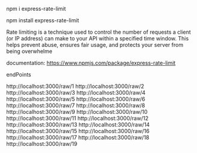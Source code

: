 npm i express-rate-limit

npm install express-rate-limit 

Rate limiting is a technique used to control the number of requests a client (or IP address) can make to your API within a specified time window. This helps prevent abuse, ensures fair usage, and protects your server from being overwhelme

documentation: https://www.npmjs.com/package/express-rate-limit

endPoints

http://localhost:3000/raw/1
http://localhost:3000/raw/2
http://localhost:3000/raw/3
http://localhost:3000/raw/4
http://localhost:3000/raw/5
http://localhost:3000/raw/6
http://localhost:3000/raw/7
http://localhost:3000/raw/8
http://localhost:3000/raw/9
http://localhost:3000/raw/10
http://localhost:3000/raw/11
http://localhost:3000/raw/12
http://localhost:3000/raw/13
http://localhost:3000/raw/14
http://localhost:3000/raw/15
http://localhost:3000/raw/16
http://localhost:3000/raw/17
http://localhost:3000/raw/18
http://localhost:3000/raw/19
